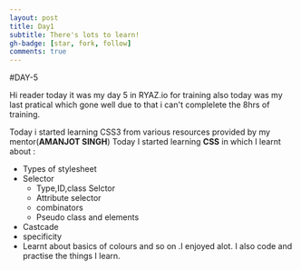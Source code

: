 ```yaml
---
layout: post
title: Day1
subtitle: There's lots to learn!
gh-badge: [star, fork, follow]
comments: true
---
```

#DAY-5

Hi reader today it was my day 5 in RYAZ.io for training also today was my last pratical which gone well due to that i can't complelete the 8hrs of training.

Today i started learning CSS3 from various resources provided by my mentor(**AMANJOT SINGH**) 
Today I started learning **CSS** in which I learnt about :
* Types of stylesheet
* Selector
    * Type,ID,class Selctor
    * Attribute selector
    * combinators
    * Pseudo class and elements
* Castcade
* specificity
* Learnt about basics of colours
and so on .I enjoyed alot. I also code and practise the things I learn.
